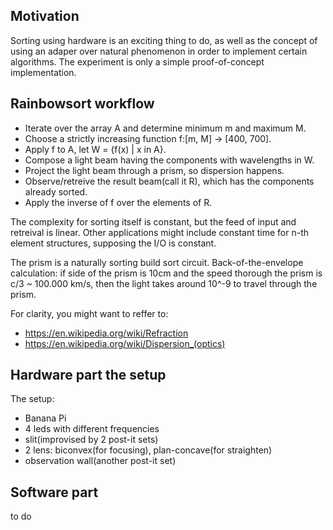 ## Motivation 

Sorting using hardware is an exciting thing to do, as well as the concept of using an adaper over natural phenomenon in order to implement certain algorithms. The experiment is only a simple proof-of-concept implementation.

## Rainbowsort workflow

* Iterate over the array A and determine minimum m and maximum M.
* Choose a strictly increasing function f:[m, M] -> [400, 700].
* Apply f to A, let W = {f(x) | x in A}.
* Compose a light beam having the components with wavelengths in W.
* Project the light beam through a prism, so dispersion happens.
* Observe/retreive the result beam(call it R), which has the components already sorted.
* Apply the inverse of f over the elements of R.

The complexity for sorting itself is constant, but the feed of input and retreival is linear.
Other applications might include constant time for n-th element structures, supposing the I/O is constant.

The prism is a naturally sorting build sort circuit. Back-of-the-envelope calculation: if side of the prism is 10cm and the speed thorough the prism is c/3 ~ 100.000 km/s, then the light takes around 10^-9 to travel through the prism.

For clarity, you might want to reffer to:

* https://en.wikipedia.org/wiki/Refraction
* https://en.wikipedia.org/wiki/Dispersion_(optics)

## Hardware part the setup

The setup:
* Banana Pi
* 4 leds with different frequencies
* slit(improvised by 2 post-it sets)
* 2 lens: biconvex(for focusing), plan-concave(for straighten)
* observation wall(another post-it set)

## Software part

to do

